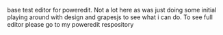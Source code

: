 base test editor for poweredit. Not a lot here as was just doing some initial playing around with design and grapesjs to see what i can do. To see full editor please go to my poweredit respository
